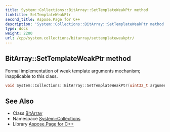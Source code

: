 ```yaml
---
title: System::Collections::BitArray::SetTemplateWeakPtr method
linktitle: SetTemplateWeakPtr
second_title: Aspose.Page for C++
description: 'System::Collections::BitArray::SetTemplateWeakPtr method. Formal implementation of weak template arguments mechanism; inapplicable to this class in C++.'
type: docs
weight: 2200
url: /cpp/system.collections/bitarray/settemplateweakptr/
---
```

## BitArray::SetTemplateWeakPtr method


Formal implementation of weak template arguments mechanism; inapplicable to this class.

```cpp
void System::Collections::BitArray::SetTemplateWeakPtr(uint32_t argument) override
```

## See Also

* Class [BitArray](../)
* Namespace [System::Collections](../../)
* Library [Aspose.Page for C++](../../../)
